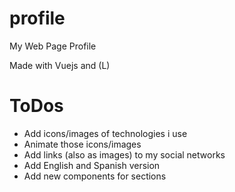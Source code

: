 # profile
My Web Page Profile

Made with Vuejs and (L)

# ToDos
- Add icons/images of technologies i use
- Animate those icons/images
- Add links (also as images) to my social networks
- Add English and Spanish version
- Add new components for sections

